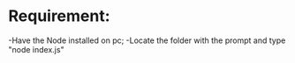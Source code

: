 # Requirement:

-Have the Node installed on pc;
-Locate the folder with the prompt and type "node index.js"
